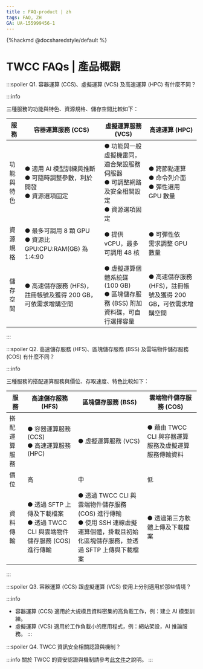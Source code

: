 ```yaml
---
title : FAQ-product | zh
tags: FAQ, ZH
GA: UA-155999456-1
---
```


{%hackmd @docsharedstyle/default %}

<style>
.fa-times{color:#ADADAD; font-size:25px}
.fa-check{color:#27a5bd; font-size:25px}
</style>


# TWCC FAQs | 產品概觀

:::spoiler Q1. 容器運算 (CCS)、虛擬運算 (VCS) 及高速運算 (HPC) 有什麼不同？

:::info

三種服務的功能與特色、資源規格、儲存空間比較如下：

| 服務       | 容器運算服務 (CCS)                                                       | 虛擬運算服務 (VCS)                                                     | 高速運算 (HPC) |
| -------- | -------- | -------- | -------- |
| 功能與特色 | ● 適用 AI 模型訓練與推斷<br>● 可隨時調整參數，利於開發<br>● 資源選項固定 | ● 功能與一般虛擬機雷同，適合架設服務伺服器<br>● 可調整網路及安全相關設定<br>● 資源選項固定 | ● 跨節點運算<br>● 命令列介面<br>● 彈性選用 GPU 數量          |
| 資源規格   | ● 最多可調用 8 顆 GPU<br>● 資源比 GPU:CPU:RAM(GB) 為 1:4:90              | ● 提供 vCPU，最多可調用 48 核                                                                   | ● 可彈性依<br>需求調整 GPU 數量       |
| 儲存空間   | ● 高速儲存服務 (HFS)，註冊帳號及獲得 200 GB，可依需求增購空間        | ● 虛擬運算個體系統碟 (100 GB)<br>● 區塊儲存服務 (BSS) 附加資料碟，可自行選擇容量                                                                   | ● 高速儲存服務 (HFS)，註冊帳號及獲得 200 GB，可依需求增購空間          |
:::


:::spoiler Q2. 高速儲存服務 (HFS)、區塊儲存服務 (BSS) 及雲端物件儲存服務 (COS) 有什麼不同？

:::info

三種服務的搭配運算服務與價位、存取速度、特色比較如下：

| 服務 | 高速儲存服務 (HFS) | 區塊儲存服務 (BSS)     | 雲端物件儲存服務 (COS) |
| -------- | -------- | -------- | -------- |
| 搭配運算服務 | ● 容器運算服務 (CCS)<br>● 高速運算服務 (HPC)<br> | ● 虛擬運算服務 (VCS)<br> | ● 藉由 TWCC CLI 與容器運算服務及虛擬運算服務傳輸資料        |
| 價位 | 高 | 中 | 低 |
| 資料傳輸 | ● 透過 SFTP 上傳及下載檔案<br> ● 透過 TWCC CLI 與雲端物件儲存服務 (COS) 進行傳輸 | ● 透過 TWCC CLI 與雲端物件儲存服務 (COS) 進行傳輸 <br> ● 使用 SSH 連線虛擬運算個體，掛載且初始化區塊儲存服務，並透過 SFTP 上傳與下載檔案| ● 透過第三方軟體上傳及下載檔案 |
:::

:::spoiler Q3. 容器運算 (CCS) 跟虛擬運算 (VCS) 使用上分別適用於那些情境？

:::info
- 容器運算 (CCS) 適用於大規模且資料密集的高負載工作，例：建立 AI 模型訓練。
- 虛擬運算 (VCS) 適用於工作負載小的應用程式，例：網站架設，AI 推論服務。
:::

:::spoiler Q4. TWCC 資訊安全相關認證與機制？

:::info
關於 TWCC 的資安認證與機制請參考[<ins>此文件</ins>](https://man.twcc.ai/@twccdocs/security-overview-zh)之說明。
:::
